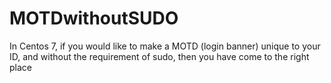 # MOTDwithoutSUDO
In Centos 7, if you would like to make a MOTD (login banner) unique to your ID, and without the requirement of sudo, then you have come to the right place
